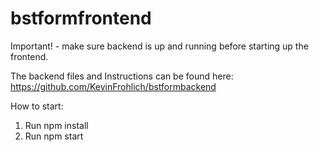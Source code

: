 # bstformfrontend

Important! - make sure backend is up and running before starting up the frontend.

The backend files and Instructions can be found here: https://github.com/KevinFrohlich/bstformbackend

How to start:

1. Run npm install
2. Run npm start
